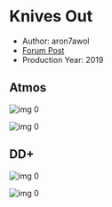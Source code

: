 # Knives Out

* Author: aron7awol
* [Forum Post](https://www.avsforum.com/threads/bass-eq-for-filtered-movies.2995212/post-59236156)
* Production Year: 2019

## Atmos

![img 0](https://i.imgur.com/bKB7SdV.jpg)

![img 0](https://i.imgur.com/eKztbVM.png)

## DD+

![img 0](https://i.imgur.com/jk2JtBN.jpg)

![img 0](https://i.imgur.com/TmWa6xS.jpg)

